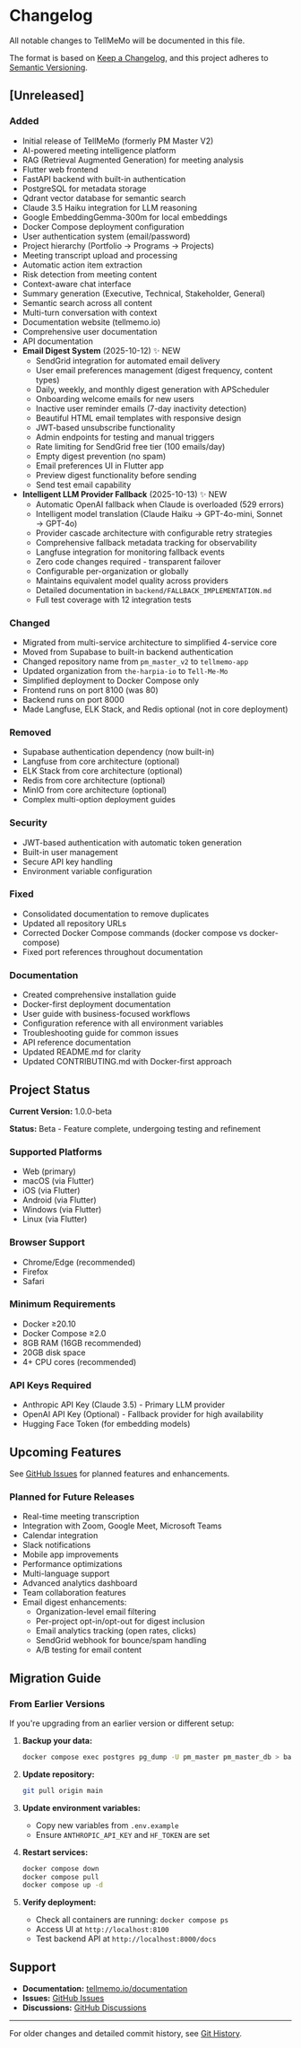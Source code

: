 # Changelog

All notable changes to TellMeMo will be documented in this file.

The format is based on [Keep a Changelog](https://keepachangelog.com/en/1.0.0/),
and this project adheres to [Semantic Versioning](https://semver.org/spec/v2.0.0.html).

## [Unreleased]

### Added
- Initial release of TellMeMo (formerly PM Master V2)
- AI-powered meeting intelligence platform
- RAG (Retrieval Augmented Generation) for meeting analysis
- Flutter web frontend
- FastAPI backend with built-in authentication
- PostgreSQL for metadata storage
- Qdrant vector database for semantic search
- Claude 3.5 Haiku integration for LLM reasoning
- Google EmbeddingGemma-300m for local embeddings
- Docker Compose deployment configuration
- User authentication system (email/password)
- Project hierarchy (Portfolio → Programs → Projects)
- Meeting transcript upload and processing
- Automatic action item extraction
- Risk detection from meeting content
- Context-aware chat interface
- Summary generation (Executive, Technical, Stakeholder, General)
- Semantic search across all content
- Multi-turn conversation with context
- Documentation website (tellmemo.io)
- Comprehensive user documentation
- API documentation
- **Email Digest System** (2025-10-12) ✨ NEW
  - SendGrid integration for automated email delivery
  - User email preferences management (digest frequency, content types)
  - Daily, weekly, and monthly digest generation with APScheduler
  - Onboarding welcome emails for new users
  - Inactive user reminder emails (7-day inactivity detection)
  - Beautiful HTML email templates with responsive design
  - JWT-based unsubscribe functionality
  - Admin endpoints for testing and manual triggers
  - Rate limiting for SendGrid free tier (100 emails/day)
  - Empty digest prevention (no spam)
  - Email preferences UI in Flutter app
  - Preview digest functionality before sending
  - Send test email capability
- **Intelligent LLM Provider Fallback** (2025-10-13) ✨ NEW
  - Automatic OpenAI fallback when Claude is overloaded (529 errors)
  - Intelligent model translation (Claude Haiku → GPT-4o-mini, Sonnet → GPT-4o)
  - Provider cascade architecture with configurable retry strategies
  - Comprehensive fallback metadata tracking for observability
  - Langfuse integration for monitoring fallback events
  - Zero code changes required - transparent failover
  - Configurable per-organization or globally
  - Maintains equivalent model quality across providers
  - Detailed documentation in `backend/FALLBACK_IMPLEMENTATION.md`
  - Full test coverage with 12 integration tests

### Changed
- Migrated from multi-service architecture to simplified 4-service core
- Moved from Supabase to built-in backend authentication
- Changed repository name from `pm_master_v2` to `tellmemo-app`
- Updated organization from `the-harpia-io` to `Tell-Me-Mo`
- Simplified deployment to Docker Compose only
- Frontend runs on port 8100 (was 80)
- Backend runs on port 8000
- Made Langfuse, ELK Stack, and Redis optional (not in core deployment)

### Removed
- Supabase authentication dependency (now built-in)
- Langfuse from core architecture (optional)
- ELK Stack from core architecture (optional)
- Redis from core architecture (optional)
- MinIO from core architecture (optional)
- Complex multi-option deployment guides

### Security
- JWT-based authentication with automatic token generation
- Built-in user management
- Secure API key handling
- Environment variable configuration

### Fixed
- Consolidated documentation to remove duplicates
- Updated all repository URLs
- Corrected Docker Compose commands (docker compose vs docker-compose)
- Fixed port references throughout documentation

### Documentation
- Created comprehensive installation guide
- Docker-first deployment documentation
- User guide with business-focused workflows
- Configuration reference with all environment variables
- Troubleshooting guide for common issues
- API reference documentation
- Updated README.md for clarity
- Updated CONTRIBUTING.md with Docker-first approach

## Project Status

**Current Version:** 1.0.0-beta

**Status:** Beta - Feature complete, undergoing testing and refinement

### Supported Platforms
- Web (primary)
- macOS (via Flutter)
- iOS (via Flutter)
- Android (via Flutter)
- Windows (via Flutter)
- Linux (via Flutter)

### Browser Support
- Chrome/Edge (recommended)
- Firefox
- Safari

### Minimum Requirements
- Docker ≥20.10
- Docker Compose ≥2.0
- 8GB RAM (16GB recommended)
- 20GB disk space
- 4+ CPU cores (recommended)

### API Keys Required
- Anthropic API Key (Claude 3.5) - Primary LLM provider
- OpenAI API Key (Optional) - Fallback provider for high availability
- Hugging Face Token (for embedding models)

## Upcoming Features

See [GitHub Issues](https://github.com/Tell-Me-Mo/tellmemo-app/issues) for planned features and enhancements.

### Planned for Future Releases
- Real-time meeting transcription
- Integration with Zoom, Google Meet, Microsoft Teams
- Calendar integration
- Slack notifications
- Mobile app improvements
- Performance optimizations
- Multi-language support
- Advanced analytics dashboard
- Team collaboration features
- Email digest enhancements:
  - Organization-level email filtering
  - Per-project opt-in/opt-out for digest inclusion
  - Email analytics tracking (open rates, clicks)
  - SendGrid webhook for bounce/spam handling
  - A/B testing for email content

## Migration Guide

### From Earlier Versions

If you're upgrading from an earlier version or different setup:

1. **Backup your data:**
   ```bash
   docker compose exec postgres pg_dump -U pm_master pm_master_db > backup.sql
   ```

2. **Update repository:**
   ```bash
   git pull origin main
   ```

3. **Update environment variables:**
   - Copy new variables from `.env.example`
   - Ensure `ANTHROPIC_API_KEY` and `HF_TOKEN` are set

4. **Restart services:**
   ```bash
   docker compose down
   docker compose pull
   docker compose up -d
   ```

5. **Verify deployment:**
   - Check all containers are running: `docker compose ps`
   - Access UI at `http://localhost:8100`
   - Test backend API at `http://localhost:8000/docs`

## Support

- **Documentation:** [tellmemo.io/documentation](https://tellmemo.io/documentation)
- **Issues:** [GitHub Issues](https://github.com/Tell-Me-Mo/tellmemo-app/issues)
- **Discussions:** [GitHub Discussions](https://github.com/Tell-Me-Mo/tellmemo-app/discussions)

---

For older changes and detailed commit history, see [Git History](https://github.com/Tell-Me-Mo/tellmemo-app/commits/main).
